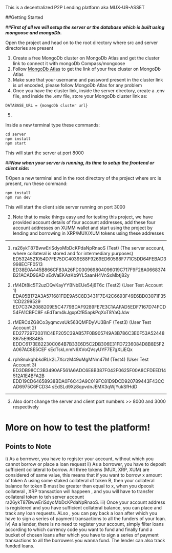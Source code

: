 This is a decentralized P2P Lending platform aka MUX-UR-ASSET

##Getting Started

##***First of all we will setup the server or the database which is built using mongoose and mongoDb.***

Open the project and head on to the root directory where src and server directories are present

1) Create a free MongoDb cluster on MongoDb Atlas and get the cluster link to connect it with mongoDb Compass/mongoose
2) Follow [MongoDb Atlas](https://www.mongodb.com/cloud/atlas/register) to get the link of your free cluster on MongoDb Atlas
3) Make sure that your username and password present in the cluster link is url encoded, please follow MongoDb Atlas for any problem
4) Once you have the cluster link, inside the server directory, create a .env file, and inside the .env file, store your MongoDb cluster link as:
```
DATABASE_URL = {mongoDb cluster url}
```

5)
Inside a new terminal type these commands:
```
cd server
npm install
npm start
```
This will start the server at port 8000


##***Now when your server is running, its time to setup the frontend or client side:***

1)Open a new terminal and in the root directory of the project where src is present, run these command:
```
npm install
npm run dev
```
This will start the client side server running on port 3000

2) Note that to make things easy and for testing this project, we have provided account details of four account addresses, add these four account addresses on XUMM wallet and start using the project by lending and borrowing in XRP/MUX/XUM tokens using these addresses

***

1) ra26ykT87BwwEriSdyoMbDcKPdaNpRnaoS  (Test)  (The server account, where collateral is stored and for intermediary purposes)
ED5324521054D7FE75DC4039E88F9269ED60568F771C5DD64FEBAD3998ECFF0513
ED38E0A445B866CF83A26FD030969804096019C717F9F28A0668374B21ACAD96AD
sEdVaEKAzKb9YL5aanH4VnSxMbtj82y

2) rM4Dt8ic5T2uzDQvKayYYBNbEUe54j6T6c  (Test2)  (User Test Account 1)
EDA05B172A3A571681FDE9A5C8D3431F7E42C6693F49E6BD03071F351CD2299529
ED7C37A2088209E5C4779BDAF9289FE7E3C1AAFAD5EDF7167D74FCD54FA1CBFC8F
sEdTam4kJgxpCfB5apkPqXoT8YaQJdw

3) rMERCdZG8Co3yqmcvsUk563QMFDyVU3BnF (Test3)  (User Test Account 2)
ED27729720311C4EF205C39AB57F0B905749A3B786C3E0F53A524488675E9B84B5
EDDC6173E82230C064B7B33E6D5C2DB306E31FD7236084D8B8E5F2A067AC8E5CEF
sEdTskLnmN6XVoQVsyUYF7E7gXLiEQx

4) rph8nukqhbkdRLk2L7XcrzM49uMgMNm47M (Test4)  (User Test Account 3)
ED3DB98CC3B3490AF561A6ADC6E8B387F042F0625F00A8CFDEED14512A1E4BFA2B
EDD19CD64658938BDA0F6C43A9C019FC81D9DCD920789443F43CCAD6975C6FCD34
sEdSLd9Xz8qpvdnJEMX3qWjYukSfHdD

***


3) Also dont change the server and client port numbers >> 8000 and 3000 respectively


# More on how to test the platform!

## Points to Note 
i) As a borrower, you have to register your account, without which you cannot borrow or place a loan request
ii) As a borrower, you have to deposit sufficient collateral to borrow. All three tokens (MUX, XRP, XUM) are considered of same value, this means that if you want to borrow x amount of token A using some staked collateral of token B, then your collateral balance for token B must be greater than equal to x, when you dpeosit collateral , XRP transaction will happeen , and you will have to transfer collateral token to  teh server account ra26ykT87BwwEriSdyoMbDcKPdaNpRnaoS.
iii) Once your account address is registered and you have sufficient collateral balance, you can place and track any loan requests. ALso , you can pay back a loan after which you have to sign a series of payment transactions to all the funders of your loan. 
iv) As a lender, there is no need to register your account, simply filter loans according to which currency code you want to fund and finally fund a bucket of chosen loans after which you have to sign a series of payment transactions to all the borrowers you wanna fund. The lender can also track funded loans.

